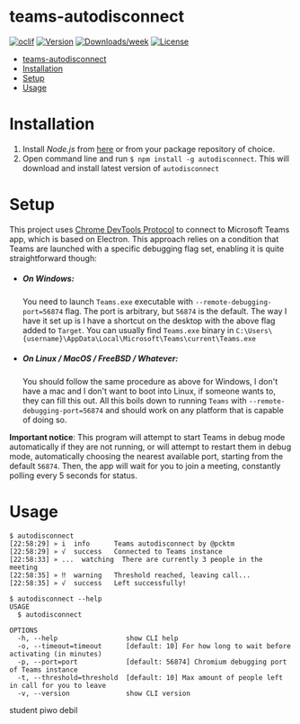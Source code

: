 teams-autodisconnect
==============



[![oclif](https://img.shields.io/badge/cli-oclif-brightgreen.svg)](https://oclif.io)
[![Version](https://img.shields.io/npm/v/autodisconnect.svg)](https://npmjs.org/package/autodisconnect)
[![Downloads/week](https://img.shields.io/npm/dw/autodisconnect.svg)](https://npmjs.org/package/autodisconnect)
[![License](https://img.shields.io/npm/l/autodisconnect.svg)](https://github.com/pcktm/teams-autodisconnect/blob/master/package.json)

- [teams-autodisconnect](#teams-autodisconnect)
- [Installation](#installation)
- [Setup](#setup)
- [Usage](#usage)

# Installation
1. Install *Node.js* from [here](https://nodejs.org/en/) or from your package repository of choice.
2. Open command line and run `$ npm install -g autodisconnect`. This will download and install latest version of `autodisconnect`

# Setup
This project uses [Chrome DevTools Protocol](https://chromedevtools.github.io/devtools-protocol/) to connect to Microsoft Teams app, which is based on Electron. This approach relies on a condition that Teams are launched with a specific debugging flag set, enabling it is quite straightforward though:
* ##### On Windows:
    You need to launch `Teams.exe` executable with `--remote-debugging-port=56874` flag. The port is arbitrary, but `56874` is the default. The way I have it set up is I have a shortcut on the desktop with the above flag added to `Target`.
    You can usually find `Teams.exe` binary in `C:\Users\{username}\AppData\Local\Microsoft\Teams\current\Teams.exe`
* ##### On Linux / MacOS / FreeBSD / Whatever:
    You should follow the same procedure as above for Windows, I don't have a mac and I don't want to boot into Linux, if someone wants to, they can fill this out. All this boils down to running `Teams` with `--remote-debugging-port=56874` and should work on any platform that is capable of doing so.

**Important notice**: This program will attempt to start Teams in debug mode automatically if they are not running, or will attempt to restart them in debug mode, automatically choosing the nearest available port, starting from the default `56874`. Then, the app will wait for you to join a meeting, constantly polling every 5 seconds for status.

# Usage

```sh-session
$ autodisconnect
[22:58:29] » i  info      Teams autodisconnect by @pcktm
[22:58:29] » √  success   Connected to Teams instance
[22:58:33] » ...  watching  There are currently 3 people in the meeting
[22:58:35] » ‼  warning   Threshold reached, leaving call...
[22:58:35] » √  success   Left successfully!

$ autodisconnect --help
USAGE
  $ autodisconnect

OPTIONS
  -h, --help                 show CLI help
  -o, --timeout=timeout      [default: 10] For how long to wait before activating (in minutes)
  -p, --port=port            [default: 56874] Chromium debugging port of Teams instance
  -t, --threshold=threshold  [default: 10] Max amount of people left in call for you to leave
  -v, --version              show CLI version
```

student piwo debil
